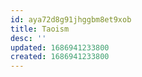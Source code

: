 ```yaml
---
id: aya72d8g91jhggbm8et9xob
title: Taoism
desc: ''
updated: 1686941233800
created: 1686941233800
---
```

